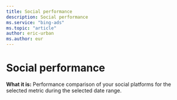 ```yaml
---
title: Social performance
description: Social performance
ms.service: "bing-ads"
ms.topic: "article"
author: eric-urban
ms.author: eur
---
```


# Social performance

**What it is:** Performance comparison of your social platforms for the selected metric during the selected date range.


